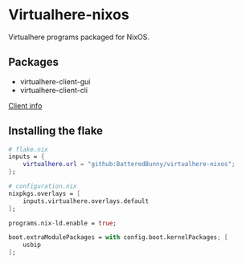 # Virtualhere-nixos

Virtualhere programs packaged for NixOS.

## Packages

- virtualhere-client-gui
- virtualhere-client-cli

[Client info](https://www.virtualhere.com/usb_client_software)

## Installing the flake

```nix
# flake.nix
inputs = {
    virtualhere.url = "github:BatteredBunny/virtualhere-nixos";
};
```

```nix
# configuration.nix
nixpkgs.overlays = [
    inputs.virtualhere.overlays.default
];

programs.nix-ld.enable = true;

boot.extraModulePackages = with config.boot.kernelPackages; [
    usbip
];
```